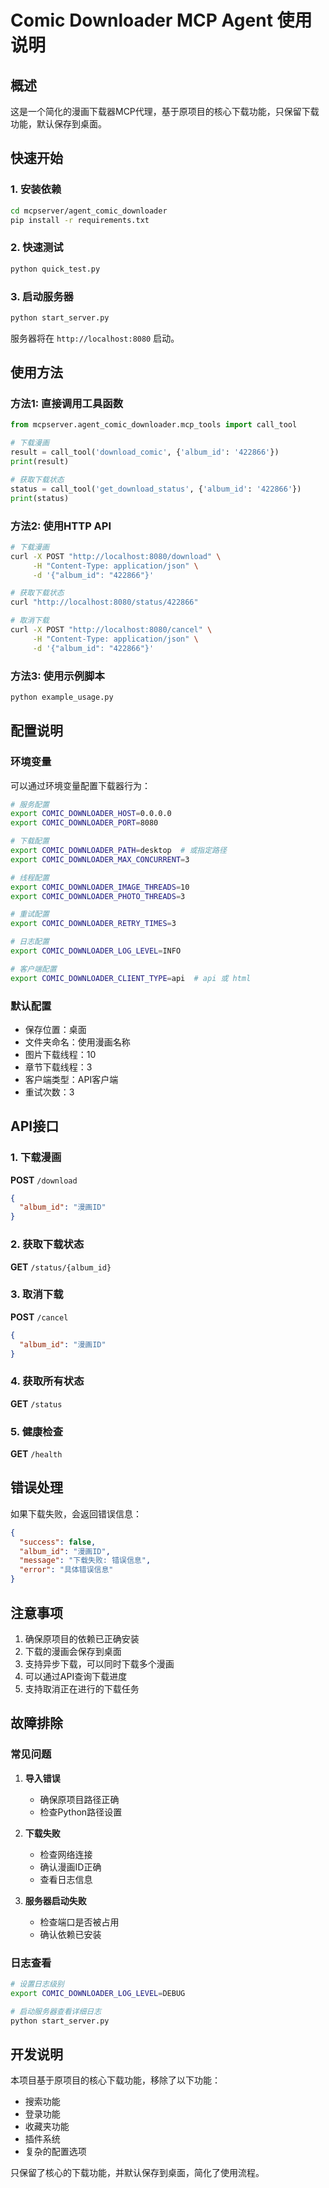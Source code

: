 # Comic Downloader MCP Agent 使用说明

## 概述

这是一个简化的漫画下载器MCP代理，基于原项目的核心下载功能，只保留下载功能，默认保存到桌面。

## 快速开始

### 1. 安装依赖

```bash
cd mcpserver/agent_comic_downloader
pip install -r requirements.txt
```

### 2. 快速测试

```bash
python quick_test.py
```

### 3. 启动服务器

```bash
python start_server.py
```

服务器将在 `http://localhost:8080` 启动。

## 使用方法

### 方法1: 直接调用工具函数

```python
from mcpserver.agent_comic_downloader.mcp_tools import call_tool

# 下载漫画
result = call_tool('download_comic', {'album_id': '422866'})
print(result)

# 获取下载状态
status = call_tool('get_download_status', {'album_id': '422866'})
print(status)
```

### 方法2: 使用HTTP API

```bash
# 下载漫画
curl -X POST "http://localhost:8080/download" \
     -H "Content-Type: application/json" \
     -d '{"album_id": "422866"}'

# 获取下载状态
curl "http://localhost:8080/status/422866"

# 取消下载
curl -X POST "http://localhost:8080/cancel" \
     -H "Content-Type: application/json" \
     -d '{"album_id": "422866"}'
```

### 方法3: 使用示例脚本

```bash
python example_usage.py
```

## 配置说明

### 环境变量

可以通过环境变量配置下载器行为：

```bash
# 服务配置
export COMIC_DOWNLOADER_HOST=0.0.0.0
export COMIC_DOWNLOADER_PORT=8080

# 下载配置
export COMIC_DOWNLOADER_PATH=desktop  # 或指定路径
export COMIC_DOWNLOADER_MAX_CONCURRENT=3

# 线程配置
export COMIC_DOWNLOADER_IMAGE_THREADS=10
export COMIC_DOWNLOADER_PHOTO_THREADS=3

# 重试配置
export COMIC_DOWNLOADER_RETRY_TIMES=3

# 日志配置
export COMIC_DOWNLOADER_LOG_LEVEL=INFO

# 客户端配置
export COMIC_DOWNLOADER_CLIENT_TYPE=api  # api 或 html
```

### 默认配置

- 保存位置：桌面
- 文件夹命名：使用漫画名称
- 图片下载线程：10
- 章节下载线程：3
- 客户端类型：API客户端
- 重试次数：3

## API接口

### 1. 下载漫画

**POST** `/download`

```json
{
  "album_id": "漫画ID"
}
```

### 2. 获取下载状态

**GET** `/status/{album_id}`

### 3. 取消下载

**POST** `/cancel`

```json
{
  "album_id": "漫画ID"
}
```

### 4. 获取所有状态

**GET** `/status`

### 5. 健康检查

**GET** `/health`

## 错误处理

如果下载失败，会返回错误信息：

```json
{
  "success": false,
  "album_id": "漫画ID",
  "message": "下载失败: 错误信息",
  "error": "具体错误信息"
}
```

## 注意事项

1. 确保原项目的依赖已正确安装
2. 下载的漫画会保存到桌面
3. 支持异步下载，可以同时下载多个漫画
4. 可以通过API查询下载进度
5. 支持取消正在进行的下载任务

## 故障排除

### 常见问题

1. **导入错误**
   - 确保原项目路径正确
   - 检查Python路径设置

2. **下载失败**
   - 检查网络连接
   - 确认漫画ID正确
   - 查看日志信息

3. **服务器启动失败**
   - 检查端口是否被占用
   - 确认依赖已安装

### 日志查看

```bash
# 设置日志级别
export COMIC_DOWNLOADER_LOG_LEVEL=DEBUG

# 启动服务器查看详细日志
python start_server.py
```

## 开发说明

本项目基于原项目的核心下载功能，移除了以下功能：

- 搜索功能
- 登录功能
- 收藏夹功能
- 插件系统
- 复杂的配置选项

只保留了核心的下载功能，并默认保存到桌面，简化了使用流程。 